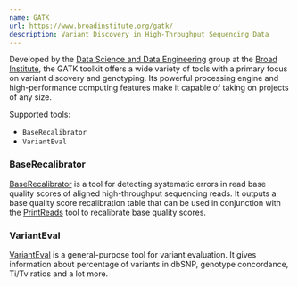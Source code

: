 ```yaml
---
name: GATK
url: https://www.broadinstitute.org/gatk/
description: Variant Discovery in High-Throughput Sequencing Data
---
```


Developed by the [Data Science and Data Engineering](http://www.broadinstitute.org/dsde)
group at the [Broad Institute](http://www.broadinstitute.org/), the GATK toolkit offers
a wide variety of tools with a primary focus on variant discovery and genotyping.
Its powerful processing engine and high-performance computing features make it capable
of taking on projects of any size.

Supported tools:

- `BaseRecalibrator`
- `VariantEval`

### BaseRecalibrator

[BaseRecalibrator](https://software.broadinstitute.org/gatk/documentation/tooldocs/current/org_broadinstitute_gatk_tools_walkers_bqsr_BaseRecalibrator.php)
is a tool for detecting systematic errors in read base quality scores of aligned high-throughput
sequencing reads. It outputs a base quality score recalibration table that can be used in
conjunction with the
[PrintReads](https://software.broadinstitute.org/gatk/documentation/tooldocs/current/org_broadinstitute_gatk_tools_walkers_readutils_PrintReads.php)
tool to recalibrate base quality scores.

### VariantEval

[VariantEval](https://software.broadinstitute.org/gatk/gatkdocs/current/org_broadinstitute_gatk_tools_walkers_varianteval_VariantEval.php)
is a general-purpose tool for variant evaluation. It gives information about percentage of
variants in dbSNP, genotype concordance, Ti/Tv ratios and a lot more.
